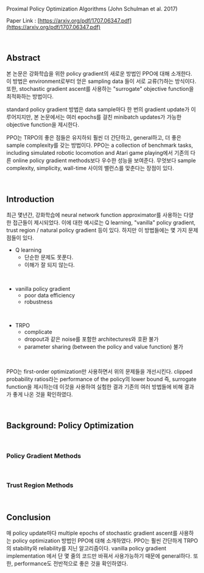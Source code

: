 

Proximal Policy Optimization Algorithms (John Schulman  et al. 2017)

Paper Link : [https://arxiv.org/pdf/1707.06347.pdf](https://arxiv.org/pdf/1707.06347.pdf)

<br />

## Abstract

본 논문은 강화학습을 위한 policy gradient의 새로운 방법인 PPO에 대해 소개한다. 이 방법은 environment로부터 얻은 sampling data 들이 서로 교류(?)하는 방식이다. 또한, stochastic gradient ascent를 사용하는 "surrogate" objective function을 최적화하는 방법이다.

standard policy gradient 방법은 data sample마다 한 번의 gradient update가 이루어지지만, 본 논문에서는 여러 epochs를 걸친 minibatch updates가 가능한 objective function을 제시한다.

PPO는 TRPO의 좋은 점들은 유지하되 훨씬 더 간단하고, general하고, 더 좋은 sample complexity를 갖는 방법이다. PPO는 a collection of benchmark tasks, including simulated robotic locomotion and Atari game playing에서 기존의 다른 online policy gradient methods보다 우수한 성능을 보여준다. 무엇보다 sample complexity, simplicity, wall-time 사이의 밸런스를 맞춘다는 장점이 있다.

<br />

## Introduction

최근 몇년간, 강화학습에 neural network function approximator를 사용하는 다양한 접근들이 제시되었다. 이에 대한 예시로는 Q learning, "vanilla" policy gradient, trust region / natural policy gradient 등이 있다. 하지만 이 방법들에는 몇 가지 문제점들이 있다.

- Q learning
  - 단순한 문제도 못푼다.
  - 이해가 잘 되지 않는다.

<br>

- vanilla policy gradient
  - poor data efficiency
  - robustness

<br>

- TRPO
  - complicate
  - dropout과 같은 noise를 포함한 architectures와 호환 불가
  - parameter sharing (between the policy and value function) 불가

<br>

PPO는 first-order optimization만 사용하면서 위의 문제들을 개선시킨다. clipped probability ratios라는 performance of the policy의 lower bound 즉, surrogate function을 제시하는데 이것을 사용하여 실험한 결과 기존의 여러 방법들에 비해 결과가 좋게 나온 것을 확인하였다.

<br />

## Background: Policy Optimization

<br>

### Policy Gradient Methods



<br>

### Trust Region Methods



<br />

## Conclusion

매 policy update마다 multiple epochs of stochastic gradient ascent를 사용하는 policy optimization 방법인 PPO에 대해 소개하였다. PPO는 훨씬 간단하게 TRPO의 stability와 reliability를 지닌 알고리즘이다. vanilla policy gradient implementation 에서 단 몇 줄의 코드만 바꿔서 사용가능하기 때문에 general하다. 또한, performance도 전반적으로 좋은 것을 확인하였다.




